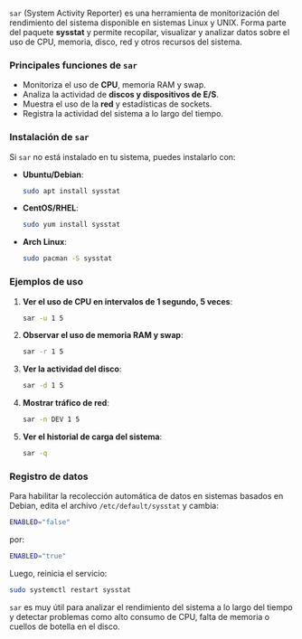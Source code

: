 `sar` (System Activity Reporter) es una herramienta de monitorización del rendimiento del sistema disponible en sistemas Linux y UNIX. Forma parte del paquete **sysstat** y permite recopilar, visualizar y analizar datos sobre el uso de CPU, memoria, disco, red y otros recursos del sistema.

### **Principales funciones de `sar`**

- Monitoriza el uso de **CPU**, memoria RAM y swap.
- Analiza la actividad de **discos y dispositivos de E/S**.
- Muestra el uso de la **red** y estadísticas de sockets.
- Registra la actividad del sistema a lo largo del tiempo.

### **Instalación de `sar`**

Si `sar` no está instalado en tu sistema, puedes instalarlo con:

- **Ubuntu/Debian**:

  ```bash
  sudo apt install sysstat
  ```

- **CentOS/RHEL**:

  ```bash
  sudo yum install sysstat
  ```

- **Arch Linux**:
  ```bash
  sudo pacman -S sysstat
  ```

### **Ejemplos de uso**

1. **Ver el uso de CPU en intervalos de 1 segundo, 5 veces**:

   ```bash
   sar -u 1 5
   ```

2. **Observar el uso de memoria RAM y swap**:

   ```bash
   sar -r 1 5
   ```

3. **Ver la actividad del disco**:

   ```bash
   sar -d 1 5
   ```

4. **Mostrar tráfico de red**:

   ```bash
   sar -n DEV 1 5
   ```

5. **Ver el historial de carga del sistema**:
   ```bash
   sar -q
   ```

### **Registro de datos**

Para habilitar la recolección automática de datos en sistemas basados en Debian, edita el archivo `/etc/default/sysstat` y cambia:

```bash
ENABLED="false"
```

por:

```bash
ENABLED="true"
```

Luego, reinicia el servicio:

```bash
sudo systemctl restart sysstat
```

`sar` es muy útil para analizar el rendimiento del sistema a lo largo del tiempo y detectar problemas como alto consumo de CPU, falta de memoria o cuellos de botella en el disco.
